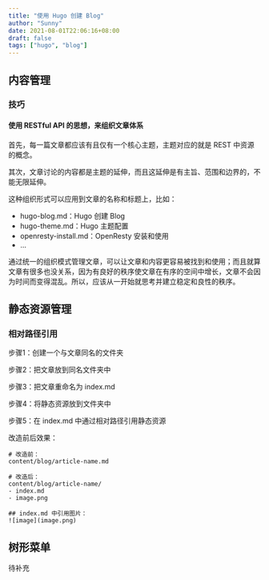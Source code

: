 ```yaml
---
title: "使用 Hugo 创建 Blog"
author: "Sunny"
date: 2021-08-01T22:06:16+08:00
draft: false
tags: ["hugo", "blog"]
---
```


## 内容管理

### 技巧

#### 使用 RESTful API 的思想，来组织文章体系

首先，每一篇文章都应该有且仅有一个核心主题，主题对应的就是 REST 中资源的概念。

其次，文章讨论的内容都是主题的延伸，而且这延伸是有主旨、范围和边界的，不能无限延伸。

这种组织形式可以应用到文章的名称和标题上，比如：

- hugo-blog.md：Hugo 创建 Blog
- hugo-theme.md：Hugo 主题配置
- openresty-install.md：OpenResty 安装和使用
- ...

通过统一的组织模式管理文章，可以让文章和内容更容易被找到和使用；而且就算文章有很多也没关系，因为有良好的秩序使文章在有序的空间中增长，文章不会因为时间而变得混乱。所以，应该从一开始就思考并建立稳定和良性的秩序。

## 静态资源管理

### 相对路径引用

步骤1：创建一个与文章同名的文件夹

步骤2：把文章放到同名文件夹中

步骤3：把文章重命名为 index.md

步骤4：将静态资源放到文件夹中

步骤5：在 index.md 中通过相对路径引用静态资源

改造前后效果：

```
# 改造前：
content/blog/article-name.md

# 改造后：
content/blog/article-name/
- index.md
- image.png

## index.md 中引用图片：
![image](image.png)
```

## 树形菜单

待补充

